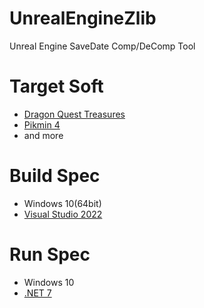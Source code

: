 # UnrealEngineZlib
Unreal Engine SaveDate Comp/DeComp Tool

# Target Soft
* [Dragon Quest Treasures](https://store-jp.nintendo.com/list/software/70010000038933.html)
* [Pikmin 4](https://store-jp.nintendo.com/list/software/70010000005309.html)
* and more

# Build Spec
* Windows 10(64bit)
* [Visual Studio 2022](https://visualstudio.microsoft.com/ja/vs/)

# Run Spec
* Windows 10
* [.NET 7](https://dotnet.microsoft.com/ja-jp/download/dotnet/7.0)
